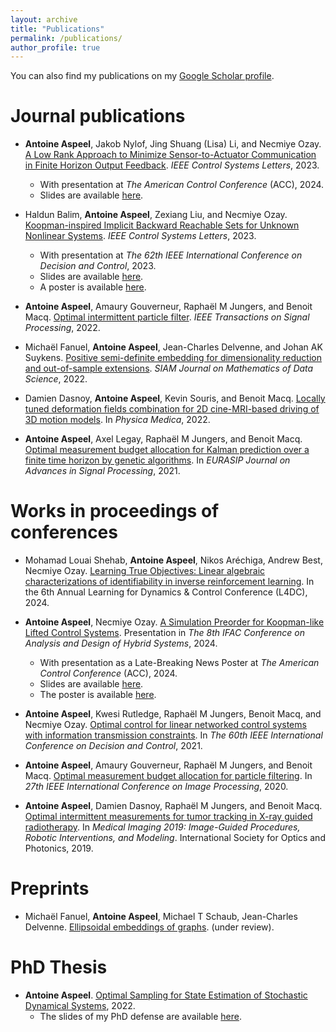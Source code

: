 ```yaml
---
layout: archive
title: "Publications"
permalink: /publications/
author_profile: true
---
```



You can also find my publications on my [Google Scholar profile](https://scholar.google.com/citations?user=EDDQMfgAAAAJ&hl=fr&oi=sra).

# Journal publications

* **Antoine Aspeel**, Jakob Nylof, Jing Shuang (Lisa) Li, and Necmiye Ozay. [A Low Rank Approach to Minimize Sensor-to-Actuator Communication in Finite Horizon Output Feedback](https://ieeexplore.ieee.org/abstract/document/10336872). _IEEE Control Systems Letters_, 2023.
  * With presentation at _The American Control Conference_ (ACC), 2024.
  * Slides are available [here](/files/slides_causal_factorization.pdf).

* Haldun Balim, **Antoine Aspeel**, Zexiang Liu, and Necmiye Ozay. [Koopman-inspired Implicit Backward Reachable Sets for Unknown Nonlinear Systems](https://ieeexplore.ieee.org/abstract/document/10153400). _IEEE Control Systems Letters_, 2023.
  * With presentation at _The 62th IEEE International Conference on Decision and Control_, 2023.
  * Slides are available [here](/files/slides_Koopman_BRS_CDC.pdf).
  * A poster is available [here](/files/poster_Koopman_BRS.pdf).

* **Antoine Aspeel**, Amaury Gouverneur, Raphaël M Jungers, and Benoit Macq. [Optimal intermittent particle filter](https://arxiv.org/pdf/2204.06265.pdf). _IEEE Transactions on Signal Processing_, 2022.

* Michaël Fanuel, **Antoine Aspeel**, Jean-Charles Delvenne, and Johan AK Suykens. [Positive semi-definite embedding for dimensionality reduction and out-of-sample extensions](https://epubs.siam.org/doi/10.1137/20M1370653). _SIAM Journal on Mathematics of Data Science_, 2022.

* Damien Dasnoy, **Antoine Aspeel**, Kevin Souris, and Benoit Macq. [Locally tuned deformation fields combination for 2D cine-MRI-based driving of 3D motion models](https://www.sciencedirect.com/science/article/abs/pii/S112017972100363X). In _Physica Medica_, 2022.

* **Antoine Aspeel**, Axel Legay, Raphaël M Jungers, and Benoit Macq. [Optimal measurement budget allocation for Kalman prediction over a finite time horizon by genetic algorithms](https://asp-eurasipjournals.springeropen.com/articles/10.1186/s13634-021-00732-8). In _EURASIP Journal on Advances in Signal Processing_, 2021.


# Works in proceedings of conferences

* Mohamad Louai Shehab, **Antoine Aspeel**, Nikos Aréchiga, Andrew Best, Necmiye Ozay. [Learning True Objectives: Linear algebraic characterizations of identifiability in inverse reinforcement learning](https://proceedings.mlr.press/v242/shehab24a/shehab24a.pdf). In the 6th Annual Learning for Dynamics & Control Conference (L4DC), 2024.

* **Antoine Aspeel**, Necmiye Ozay. [A Simulation Preorder for Koopman-like Lifted Control Systems](https://arxiv.org/abs/2401.14909). Presentation in _The 8th IFAC Conference on Analysis and Design of Hybrid Systems_, 2024.
  * With presentation as a Late-Breaking News Poster at _The American Control Conference_ (ACC), 2024.
  * Slides are available [here](/files/slides_lifted_systems.pdf).
  * The poster is available [here](/files/poster_simulation_lifted_system.pdf).

* **Antoine Aspeel**, Kwesi Rutledge, Raphaël M Jungers, Benoit Macq, and Necmiye Ozay. [Optimal control for linear networked control systems with information transmission constraints](https://ieeexplore.ieee.org/document/9683476). In _The 60th IEEE International Conference on Decision and Control_, 2021.

* **Antoine Aspeel**, Amaury Gouverneur, Raphaël M Jungers, and Benoit Macq. [Optimal measurement budget allocation for particle filtering](https://ieeexplore.ieee.org/document/9190702). In _27th IEEE International Conference on Image Processing_, 2020.

* **Antoine Aspeel**, Damien Dasnoy, Raphaël M Jungers, and Benoit Macq. [Optimal intermittent measurements for tumor tracking in X-ray guided radiotherapy](https://arxiv.org/pdf/1903.08990.pdf). In _Medical Imaging 2019: Image-Guided Procedures, Robotic Interventions, and Modeling_. International Society for Optics and Photonics, 2019.


# Preprints

* Michaël Fanuel, **Antoine Aspeel**, Michael T Schaub, Jean-Charles Delvenne. [Ellipsoidal embeddings of graphs](https://arxiv.org/abs/2403.15023). (under review).

# PhD Thesis

* **Antoine Aspeel**. [Optimal Sampling for State Estimation of Stochastic Dynamical Systems](https://dial.uclouvain.be/pr/boreal/object/boreal%3A264180/datastream/PDF_01/view), 2022.
  * The slides of my PhD defense are available [here](/files/private_PhD_defense.pdf).